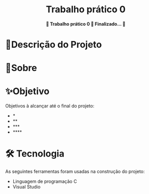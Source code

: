 <h1 align="center">
  Trabalho prático 0
</h1>


<h4 align="center">
  🚧  Trabalho prático 0 🚀 Finalizado...  🚧
</h4>

<h1>
   🚀Descrição do Projeto
</h1>
<p>
 
</p>
 
 <h1>
    🎯Sobre
 </h1>
 <p>
 
 </p>
 
 <h1>
    ✨Objetivo
 </h1>
<p>
Objetivos à alcançar até o final do projeto:
</p>

<ul> 
<li>*</li> 
<li>**</li> 
<li>***</li> 
<li>****</li> 
</ul>
 
 
 
<h1>
🛠 Tecnologia
</h1>
<p>
As seguintes ferramentas foram usadas na construção do projeto:
</p>
<ul> 
<li>Linguagem de programação C</li> 
<li>Visual Studio</li> 
</ul>

 


<!--te-->
